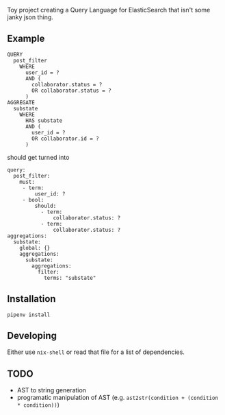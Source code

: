 Toy project creating a Query Language for ElasticSearch that isn't some janky json thing.

## Example

```
QUERY
  post_filter
    WHERE
      user_id = ?
      AND (
        collaborator.status = ?
        OR collaborator.status = ?
      )
AGGREGATE
  substate
    WHERE
      HAS substate
      AND (
        user_id = ?
        OR collaborator.id = ?
      )
```

should get turned into

```
query:
  post_filter:
    must:
     - term:
         user_id: ?
     - bool:
         should:
           - term:
               collaborator.status: ? 
           - term:
               collaborator.status: ? 
aggregations:
  substate:
    global: {}
    aggregations:
      substate:
        aggregations:
          filter:
            terms: "substate"
```

## Installation

`pipenv install`

## Developing

Either use `nix-shell` or read that file for a list of dependencies.

## TODO

* AST to string generation
* programatic manipulation of AST (e.g. `ast2str(condition + (condition * condition))`)
